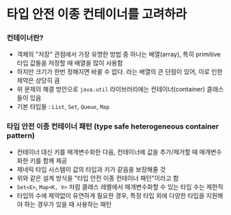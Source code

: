 # 타입 안전 이종 컨테이너를 고려하라
### 컨테이너란?
* 객체의 "저장" 관점에서 가장 유명한 방법 중 하나는 배열(array), 특히 primitive 타입 값들을 저장할 때 배열을 많이 사용함
* 하지만 크기가 한번 정해지면 바꿀 수 없다. 라는 배열의 큰 단점이 있어, 이로 인한 제약은 상당히 큼
* 위 문제의 해결 방안으로 `java.util` 라이브러리에는 컨테이너(container) 클래스들이 있음
* 기본 타입들 : `List`, `Set`, `Queue`, `Map`
### 타입 안전 이종 컨테이너 패턴 (type safe heterogeneous container pattern)
* 컨테이너 대신 키를 매개변수화한 다음, 컨테이너에 값을 추가/제거할 때 매개변수화한 키를 함께 제공
* 제네릭 타입 시스템이 값의 타입과 키가 같음을 보장해줄 것
* 위와 같은 설계 방식을 "타입 안전 이종 컨테이너 패턴"이라고 함
* `Set<E>`, `Map<K, V>` 처럼 클래스 레벨에서 매개변수화할 수 있는 타입 수는 제한적
* 타입의 수에 제약없이 유연하게 필요한 경우, 특정 타입 외에 다양한 타입을 지원해야 하는 경우가 있을 때 사용하는 패턴